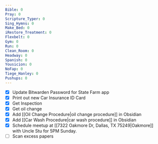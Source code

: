 ```yaml
---
Bible: 0
Pray: 0
Scripture_Typer: 0
Sing_Hymns: 0
Make_Bed: 0
iRestore_Treatment: 0
Flexbelt: 0
Gym: 0
Run: 0
Clean_Room: 0
Headway: 0
Spanish: 0
Yousicion: 0
NoFap: 0
Tiege_Hanley: 0
Pushups: 0
---
```


- [x] Update Bitwarden Password for State Farm app
- [x] Print out new Car Insurance ID Card
- [x] Get Inspection
- [x] Get oil change
- [x] Add [[Oil Change Procedure|oil change procedure]] in Obsidian
- [x] Add [[Car Wash Procedure|car wash procedure]] in Obsidian
- [x] Schedule meetup at [[7322 Oakmore Dr, Dallas, TX 75249|Oakmore]] with Uncle Stu for 5PM Sunday.
- [ ] Scan excess papers